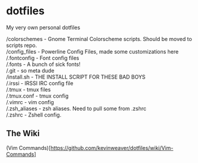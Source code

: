 dotfiles
========

My very own personal dotfiles

/colorschemes  - Gnome Terminal Colorscheme scripts.  Should be moved to scripts repo. <br/>
/config_files - Powerline Config Files, made some customizations here <br/>
/.fontconfig   - Font config files <br/>
/.fonts        - A bunch of sick fonts! <br/>
/.git          - so meta dude <br/>
/install.sh    - THE INSTALL SCRIPT FOR THESE BAD BOYS <br/>
/.irssi        - IRSSI IRC config file <br/>
/.tmux         - tmux files <br/>
/.tmux.conf    - tmux config <br/>
/.vimrc        - vim config <br/>
/.zsh_aliases - zsh aliases.  Need to pull some from .zshrc <br/>
/.zshrc        - Zshell config. <br/>

## The Wiki
(Vim Commands)[https://github.com/kevinweaver/dotfiles/wiki/Vim-Commands]
